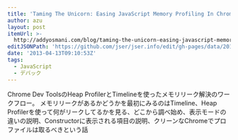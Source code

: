 ```yaml
---
title: 'Taming The Unicorn: Easing JavaScript Memory Profiling In Chrome DevTools'
author: azu
layout: post
itemUrl: >-
  http://addyosmani.com/blog/taming-the-unicorn-easing-javascript-memory-profiling-in-devtools/
editJSONPath: 'https://github.com/jser/jser.info/edit/gh-pages/data/2013/04/index.json'
date: '2013-04-13T09:10:53Z'
tags:
  - JavaScript
  - デバック
---
```

Chrome Dev ToolsのHeap ProfilerとTimelineを使ったメモリリーク解決のワークフロー。
メモリリークがあるかどうかを最初にみるのはTimeline、Heap Profilerを使って何がリークしてるかを見る、どこから調べ始め、表示モードの違いの説明、Constructorに表示される項目の説明、クリーンなChromeでプロファイルは取るべきという話
